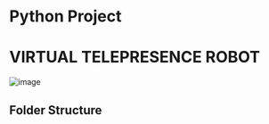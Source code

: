 # Python Project

# VIRTUAL TELEPRESENCE ROBOT

![image](https://courses.ece.cornell.edu/ece5990/ECE5725_Fall2019_Projects/Dec_13_Demo/Telepresence%20Robot/sg2439_ss3969/images/banner.jpg)

## Folder Structure


